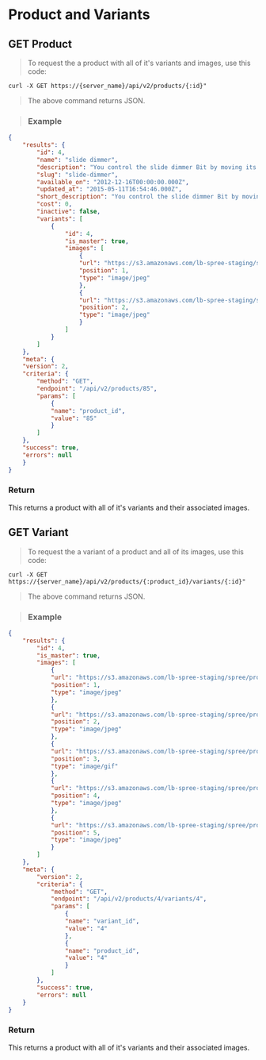 # Product and Variants

## GET Product

> To request the a product with all of it's variants and images, use this code:

```shell
curl -X GET https://{server_name}/api/v2/products/{:id}"
```
> The above command returns JSON.

> ### Example

```json
{
	"results": {
		"id": 4,
		"name": "slide dimmer",
		"description": "You control the slide dimmer Bit by moving its lever from one end of the Bit to the other. It functions just like a light dimmer you might find at home, or a volume fader in a recording studio. Follow it with an LED for some adjustable mood lighting.\ \ \ \ Check out our <b> <a href=\"http://littlebits.cc/fridays-tips-tricks-the-slide-dimmer-and-dimmer-bits\" target=\"_blank\">Tips + Tricks</a></b> for more ideas on using the slide dimmer.",
		"slug": "slide-dimmer",
		"available_on": "2012-12-16T00:00:00.000Z",
		"updated_at": "2015-05-11T16:54:46.000Z",
		"short_description": "You control the slide dimmer Bit by moving its lever from one end of the Bit to the other. It functions just like a light dimmer you might find at home",
		"cost": 0,
		"inactive": false,
		"variants": [
			{
				"id": 4,
				"is_master": true,
				"images": [
					{
					"url": "https://s3.amazonaws.com/lb-spree-staging/spree/products/1349/product/IMG_8529RFLXLR.jpg?1423166155",
					"position": 1,
					"type": "image/jpeg"
					},
					{
					"url": "https://s3.amazonaws.com/lb-spree-staging/spree/products/1458/product/slidedimmer.jpg?1423166301",
					"position": 2,
					"type": "image/jpeg"
					}
				]
			}
		]
	},
	"meta": {
	"version": 2,
	"criteria": {
		"method": "GET",
		"endpoint": "/api/v2/products/85",
		"params": [
			{
			"name": "product_id",
			"value": "85"
			}
		]
	},
	"success": true,
	"errors": null
	}
}
```

### Return

This returns a product with all of it's variants and their associated images.

## GET Variant

> To request the a variant of a product and all of its images, use this code:

```shell
curl -X GET https://{server_name}/api/v2/products/{:product_id}/variants/{:id}"
```
> The above command returns JSON.

> ### Example

```json
{
	"results": {
		"id": 4,
		"is_master": true,
		"images": [
			{
			"url": "https://s3.amazonaws.com/lb-spree-staging/spree/products/1349/product/IMG_8529RFLXLR.jpg?1423166155",
			"position": 1,
			"type": "image/jpeg"
			},
			{
			"url": "https://s3.amazonaws.com/lb-spree-staging/spree/products/1458/product/slidedimmer.jpg?1423166301",
			"position": 2,
			"type": "image/jpeg"
			},
			{
			"url": "https://s3.amazonaws.com/lb-spree-staging/spree/products/1665/product/SlideDimmer.gif?1423166619",
			"position": 3,
			"type": "image/gif"
			},
			{
			"url": "https://s3.amazonaws.com/lb-spree-staging/spree/products/2121/product/ProductImages_SlideDimmer.jpg?1423167844",
			"position": 4,
			"type": "image/jpeg"
			},
			{
			"url": "https://s3.amazonaws.com/lb-spree-staging/spree/products/2176/product/Bit_Card_07_i5_SlideDimmer.jpg?1423168068",
			"position": 5,
			"type": "image/jpeg"
			}
		]
	},
	"meta": {
		"version": 2,
		"criteria": {
			"method": "GET",
			"endpoint": "/api/v2/products/4/variants/4",
			"params": [
				{
				"name": "variant_id",
				"value": "4"
				},
				{
				"name": "product_id",
				"value": "4"
				}
			]
		},
		"success": true,
		"errors": null
	}
}
```

### Return

This returns a product with all of it's variants and their associated images.
